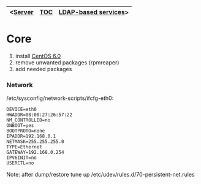 | <[Server](Inst_S.md) | [TOC](TOC.md) | [LDAP-based services](Inst_S_LDAP_Intro.md)> |
|:---------------------|:--------------|:---------------------------------------------|

# Core #

  1. install [CentOS 6.0](http://mirror.yandex.ru/centos/6.0/isos/i386/)
  1. remove unwanted packages (rpmreaper)
  1. add needed packages

### Network ###

/etc/sysconfig/network-scripts/ifcfg-eth0:
```
DEVICE=eth0
HWADDR=08:00:27:26:57:22
NM_CONTROLLED=no
ONBOOT=yes
BOOTPROTO=none
IPADDR=192.168.0.1
NETMASK=255.255.255.0
TYPE=Ethernet
GATEWAY=192.168.0.254
IPV6INIT=no
USERCTL=no
```
Note: after dump/restore tune up /etc/udev/rules.d/70-persistent-net.rules